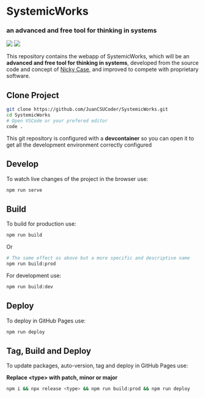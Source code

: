 # SystemicWorks
### an advanced and free tool for thinking in systems

![](https://img.shields.io/github/workflow/status/JuanCSUCoder/SystemicWorks/Node.js%20CI/main?label=Main%20Branch&style=flat-square)	![](https://img.shields.io/github/languages/code-size/JuanCSUCoder/SystemicWorks?style=flat-square)

This repository contains the webapp of SystemicWorks, which will be an **advanced and free tool for thinking in systems**, developed from the source code and concept of [Nicky Case](http://ncase.me), and improved to compete with proprietary software.

## Clone Project

```bash
git clone https://github.com/JuanCSUCoder/SystemicWorks.git
cd SystemicWorks
# Open VSCode or your prefered editor
code .
```

This git repository is configured with a **devcontainer** so you can open it to get all the development environment correctly configured

## Develop
To watch live changes of the project in the browser use:

```bash
npm run serve
```

## Build
To build for production use:

```bash
npm run build
```

Or

```bash
# The same effect as above but a more specific and descriptive name
npm run build:prod
```

For development use:

```bash
npm run build:dev
```

## Deploy
To deploy in GitHub Pages use:

```bash
npm run deploy
```

## Tag, Build and Deploy
To update packages, auto-version, tag and deploy in GitHub Pages use:

**Replace &lt;type&gt; with patch, minor or major**
```bash
npm i && npx release <type> && npm run build:prod && npm run deploy
```
